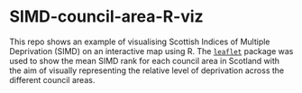# SIMD-council-area-R-viz
This repo shows an example of visualising Scottish Indices of Multiple Deprivation (SIMD) on an interactive map using R. 
The [```leaflet```](https://rstudio.github.io/leaflet/) package was used to show the mean SIMD rank for each council area in Scotland with the aim of visually representing the relative level of deprivation across the different council areas.
